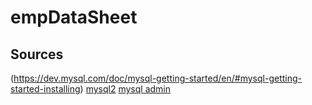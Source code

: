 # empDataSheet

## Sources
(https://dev.mysql.com/doc/mysql-getting-started/en/#mysql-getting-started-installing)
[mysql2](https://www.npmjs.com/package/mysql2)
[mysql admin](https://www.mysqltutorial.org/mysql-administration/stop-mysql/)
